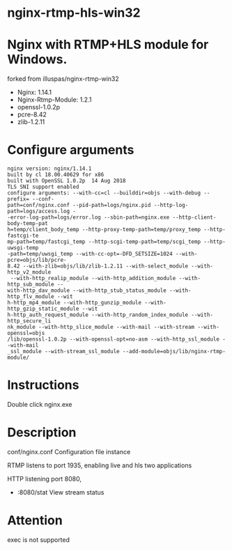 # nginx-rtmp-hls-win32
Nginx with RTMP+HLS module for Windows.
================
forked from illuspas/nginx-rtmp-win32

* Nginx: 1.14.1  
* Nginx-Rtmp-Module: 1.2.1  
* openssl-1.0.2p
* pcre-8.42
* zlib-1.2.11

# Configure arguments
```
nginx version: nginx/1.14.1
built by cl 18.00.40629 for x86
built with OpenSSL 1.0.2p  14 Aug 2018
TLS SNI support enabled
configure arguments: --with-cc=cl --builddir=objs --with-debug --prefix= --conf-
path=conf/nginx.conf --pid-path=logs/nginx.pid --http-log-path=logs/access.log -
-error-log-path=logs/error.log --sbin-path=nginx.exe --http-client-body-temp-pat
h=temp/client_body_temp --http-proxy-temp-path=temp/proxy_temp --http-fastcgi-te
mp-path=temp/fastcgi_temp --http-scgi-temp-path=temp/scgi_temp --http-uwsgi-temp
-path=temp/uwsgi_temp --with-cc-opt=-DFD_SETSIZE=1024 --with-pcre=objs/lib/pcre-
8.42 --with-zlib=objs/lib/zlib-1.2.11 --with-select_module --with-http_v2_module
 --with-http_realip_module --with-http_addition_module --with-http_sub_module --
with-http_dav_module --with-http_stub_status_module --with-http_flv_module --wit
h-http_mp4_module --with-http_gunzip_module --with-http_gzip_static_module --wit
h-http_auth_request_module --with-http_random_index_module --with-http_secure_li
nk_module --with-http_slice_module --with-mail --with-stream --with-openssl=objs
/lib/openssl-1.0.2p --with-openssl-opt=no-asm --with-http_ssl_module --with-mail
_ssl_module --with-stream_ssl_module --add-module=objs/lib/nginx-rtmp-module/
```

# Instructions
Double click nginx.exe

# Description

conf/nginx.conf Configuration file instance

RTMP listens to port 1935, enabling live and hls two applications

HTTP listening port 8080,

* :8080/stat View stream status

# Attention
exec is not supported
